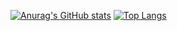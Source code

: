 [![Anurag's GitHub stats](https://github-readme-stats.vercel.app/api?username=PTLSP)](https://github.com/PTLSP/PTLSP)
[![Top Langs](https://github-readme-stats.vercel.app/api/top-langs/?username=PTLSP&layout=compact)](https://github.com/PTLSP/PTLSP)
